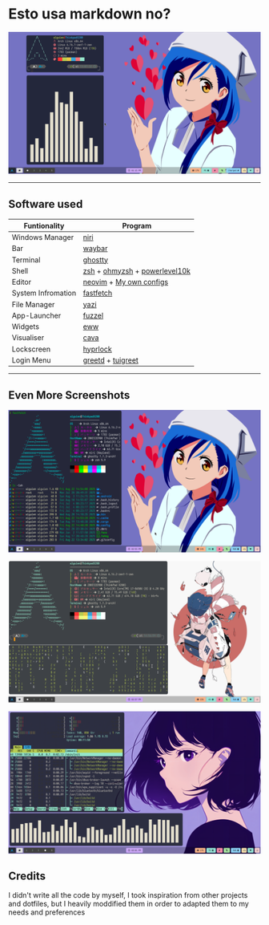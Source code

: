 # Esto usa markdown no?

![Alt text](https://raw.githubusercontent.com/AlguienSasaki/new-dots/main/screenshots/1.png  "Captura incial")

---

## Software used

| Funtionality      | Program    |
|-------------------|------------|
| Windows Manager | [niri](https://github.com/YaLTeR/niri)  |
| Bar             | [waybar](https://github.com/Alexays/Waybar)      |
| Terminal        | [ghostty](https://github.com/ghostty-org/ghostty)        |
| Shell           | [zsh](https://github.com/zsh-users/zsh) + [ohmyzsh](https://github.com/ohmyzsh/ohmyzsh) + [powerlevel10k](https://github.com/romkatv/powerlevel10k) |
| Editor          | [neovim](https://github.com/neovim/neovim) + [My own configs](https://github.com/AlguienSasaki/nvim-dots)     |
| System Infromation| [fastfetch](https://github.com/fastfetch-cli/fastfetch) | 
| File Manager    | [yazi](https://github.com/sxyazi/yazi)      |
| App-Launcher        | [fuzzel](https://codeberg.org/dnkl/fuzzel)          |
| Widgets| [eww](https://github.com/elkowar/eww) |
| Visualiser    | [cava](https://github.com/karlstav/cava)          |
| Lockscreen      | [hyprlock](https://github.com/hyprwm/hyprlock)  |
| Login Menu      | [greetd](https://github.com/kennylevinsen/greetd) + [tuigreet](https://github.com/apognu/tuigreet)          |

---

## Even More Screenshots

![Alt text](https://raw.githubusercontent.com/AlguienSasaki/new-dots/main/screenshots/2.png  "Captura incial")


![Alt text](https://raw.githubusercontent.com/AlguienSasaki/new-dots/main/screenshots/3.png  "Captura incial")

![Alt text](https://raw.githubusercontent.com/AlguienSasaki/new-dots/main/screenshots/4.png  "Captura incial")

## Credits

I didn't write all the code by myself, I took inspiration from other projects and dotfiles, but I heavily moddified them in order to adapted them to my needs and preferences



